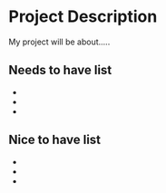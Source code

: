 # Project Description

My project will be about.....

## Needs to have list
-
-
-

## Nice to have list
-
-
-
